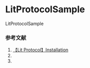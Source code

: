 # LitProtocolSample
LitProtocolSample

### 参考文献
1. [【Lit Protocol】Installation](https://developer.litprotocol.com/SDK/Explanation/installation)
2. []()
3. []()

